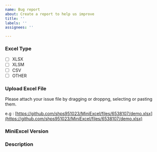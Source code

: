 ```yaml
---
name: Bug report
about: Create a report to help us improve
title: ''
labels: ''
assignees: ''

---
```


### Excel Type

- [ ] XLSX
- [ ] XLSM
- [ ] CSV
- [ ] OTHER

### Upload Excel File

Please attach your issue file by dragging or droppng, selecting or pasting them.

e.g : [https://github.com/shps951023/MiniExcel/files/6538107/demo.xlsx](https://github.com/shps951023/MiniExcel/files/6538107/demo.xlsx)



### MiniExcel Version



### Description
